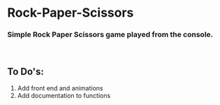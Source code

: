 # Rock-Paper-Scissors

### Simple Rock Paper Scissors game played from the console.

<br/>

## To Do's:

<ol><li>Add front end and animations</li><li>Add documentation to functions</ol>
